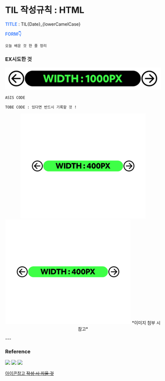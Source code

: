 # TIL 작성규칙 : HTML

**<span style="color:#4886FF">TITLE</span>** : TIL{Date}_{lowerCamelCase}



**<span style="color:#4886FF">FORM👇</span>** 

```
오늘 배운 것 한 줄 정리 
```

### **EX시도한 것**
![ex_image](./asset/image/ex_image.png)


```
ASIS CODE
```

```
TOBE CODE : 있다면 반드시 기록할 것 !
```

<p float="left" align="center">
  <img src="./asset/image/ex_image2.png" width="405" />
  <img src="./asset/image/ex_image2.png" width="405" />
  *이미지 첨부 시 참고*
</p>
---

### **Reference**
<a href="https://www.notion.so/miniyoon/Minhee-Yoon-deca2ff59d4345119eed55b1ecb2d53a">
<img src="https://img.shields.io/badge/참고한 글의 출처와 링크 표기-000000?style=flat-square&logo=Notion&logoColor=white&link="/></a>

<a href="">
<img src="https://img.shields.io/badge/참고한 글의 출처와 링크 표기-4886FF?style=flat-square&logo=Facebook&logoColor=white&link="/></a>

<a href="">
<img src="https://img.shields.io/badge/참고한 글의 출처와 링크 표기-FF5700?style=flat-square&logo=Bloglovin&logoColor=white&link="/></a>

[아이콘참고 ~~작성 시 지울 것~~ ](https://simpleicons.org/)
